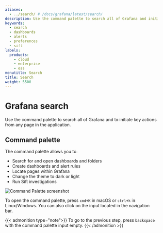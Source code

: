 ```yaml
---
aliases:
  - ../search/ # /docs/grafana/latest/search/
description: Use the command palette to search all of Grafana and initiate key actions
keywords:
  - search
  - dashboards
  - alerts
  - preferences
  - sift
labels:
  products:
    - cloud
    - enterprise
    - oss
menutitle: Search
title: Search
weight: 5500
---
```


# Grafana search

Use the command palette to search all of Grafana and to initiate key actions from any page in the application.

## Command palette

The command palette allows you to:

- Search for and open dashboards and folders
- Create dashboards and alert rules
- Locate pages within Grafana
- Change the theme to dark or light
- Run Sift investigations

![Command Palette screenshot](/media/docs/grafana/CommandPalette_doc_1.png)

To open the command palette, press `cmd+K` in macOS or `ctrl+k` in Linux/Windows. You can also click on the input located in the navigation bar.

{{< admonition type="note">}}
To go to the previous step, press `backspace` with the command palette input empty.
{{< /admonition >}}
